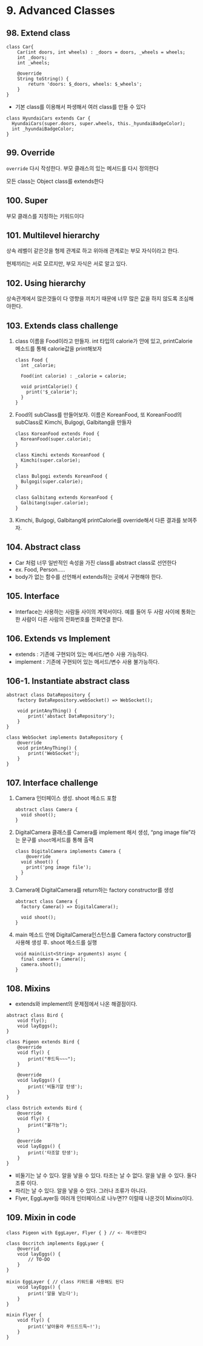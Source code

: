 # 9. Advanced Classes

## 98. Extend class

```Text
class Car{
    Car(int doors, int wheels) : _doors = doors, _wheels = wheels;
    int _doors;
    int _wheels;
    
    @override
    String toString() {
        return 'doors: $_doors, wheels: $_wheels';
    }
}
```

- 기본 class를 이용해서 파생해서 여러 class를 만들 수 있다

```Text
class HyundaiCars extends Car {
  HyundaiCars(super.doors, super.wheels, this._hyundaiBadgeColor);
  int _hyundaiBadgeColor;
}
```

## 99. Override

`override` 다시 작성한다. 부모 클래스의 있는 메서드를 다시 정의한다

모든 class는 Object class를 extends한다

## 100. Super

부모 클래스를 지칭하는 키워드이다

## 101. Multilevel hierarchy

상속 레벨이 같은것을 형제 관계로 하고 위아래 관계로는 부모 자식이라고 한다.

현제끼리는 서로 모르지만, 부모 자식은 서로 알고 있다.

## 102. Using hierarchy

상속관계에서 많은것들이 다 영향을 끼치기 때문에 너무 많은 값을 하지 않도록 조심해야한다.

## 103. Extends class challenge
1. class 이름을 Food이라고 만들자. int 타입의 calorie가 안에 있고, printCalorie메소드를 통해 calorie값을 print해보자

    ```Text
    class Food {
      int _calorie;
    
      Food(int calorie) : _calorie = calorie;
    
      void printCalorie() {
        print('$_calorie');
      }
    }
    
    ```

2. Food의 subClass를 만들어보자. 이름은 KoreanFood, 또 KoreanFood의 subClass로 Kimchi, Bulgogi, Galbitang을 만들자

    ```Text
    class KoreanFood extends Food {
      KoreanFood(super.calorie);
    }
    
    class Kimchi extends KoreanFood {
      Kimchi(super.calorie);
    }
    
    class Bulgogi extends KoreanFood {
      Bulgogi(super.calorie);
    }
    
    class Galbitang extends KoreanFood {
      Galbitang(super.calorie);
    }
    ```

3. Kimchi, Bulgogi, Galbitang에 printCalorie를 override해서 다른 결과를 보여주자.

## 104. Abstract class
- Car 처럼 너무 일반적인 속성을 가진 class를 abstract class로 선언한다
- ex. Food, Person…..
- body가 없는 함수를 선언해서 extends하는 곳에서 구현해야 한다.

## 105. Interface
- Interface는 사용하는 사람들 사이의 계약서이다. 예를 들어 두 사람 사이에 통화는 한 사람이 다른 사람의 전화번호를 전화연결 한다.

## 106. Extends vs Implement
- extends : 기존에 구현되어 있는 메서드/변수 사용 가능하다.
- implement : 기존에 구현되어 있는 메서드/변수 사용 불가능하다.

## 106-1. Instantiate abstract class

```Text
abstract class DataRepository {
    factory DataRepository.webSocket() => WebSocket();
    
    void printAnyThing() {
        print('abstact DataRepository');
    }
}

class WebSocket implements DataRepository {
    @override
    void printAnyThing() {
        print('WebSocket');
    }
}
```

## 107. Interface challenge
1. Camera 인터페이스 생성. shoot 메소드 포함

    ```Text
    abstract class Camera {
      void shoot();
    }
    ```

2. DigitalCamera 클래스를 Camera를 implement 해서 생성, “png image file”라는 문구를 `shoot`메서드를 통해 출력

    ```Text
    class DigitalCamera implements Camera {
        @override
      void shoot() {
        print('png image file');
      }
    }
    ```

3. Camera에 DigitalCamera를 return하는 factory constructor를 생성

    ```Text
    abstract class Camera {
      factory Camera() => DigitalCamera();
    
      void shoot();
    }
    ```

4. main 메소드 안에 DigitalCamera인스턴스를 Camera factory constructor를 사용해 생성 후. shoot 메소드를 실행

    ```Text
    void main(List<String> arguments) async {
      final camera = Camera();
      camera.shoot();
    }
    ```

## 108. Mixins
- extends와 implement의 문제점에서 나온 해결점이다.

```Text
abstract class Bird {
    void fly();
    void layEggs();
}

class Pigeon extends Bird {
    @override
    void fly() {
        print("푸드득~~~");
    }
    
    @override
    void layEggs() {
        print('비둘기알 탄생');
    }
}

class Ostrich extends Bird {
    @override
    void fly() {
        print("불가능");
    }
    
    @override
    void layEggs() {
        print('타조알 탄생');
    }
}
```

- 비둘기는 날 수 있다. 알을 낳을 수 있다. 타조는 날 수 없다. 알을 낳을 수 있다. 둘다 조류 이다.
- 파리는 날 수 있다. 알을 낳을 수 있다. 그러나 조류가 아니다.
- Flyer, EggLayer등 여러개 인터페이스로 나누면?? 이럴때 나온것이 Mixins이다.

## 109. Mixin in code

```Text
class Pigeon with EggLayer, Flyer { } // <- 재사용한다

class Oscritch implements EggLyaer {
    @overrid
    void layEggs() {
        // TO-DO
    }
}

mixin EggLayer { // class 키워드를 사용해도 된다
    void layEggs() {
        print('알을 낳는다');
    }
}

mixin Flyer {
    void fly() {
        print('날아올라 푸드드드득~!');
    }
}
```